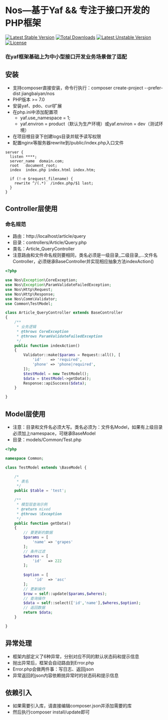 # Nos—基于Yaf && 专注于接口开发的PHP框架
<a href="https://packagist.org/packages/jiangbaiyan/nos"><img src="https://poser.pugx.org/jiangbaiyan/nos/v/stable" alt="Latest Stable Version"></a>
<a href="https://packagist.org/packages/jiangbaiyan/nos"><img src="https://poser.pugx.org/jiangbaiyan/nos/downloads" alt="Total Downloads"></a>
<a href="https://packagist.org/packages/jiangbaiyan/nos"><img src="https://poser.pugx.org/jiangbaiyan/nos/v/unstable" alt="Latest Unstable Version"></a>
<a href="https://packagist.org/packages/jiangbaiyan/nos"><img src="https://poser.pugx.org/jiangbaiyan/nos/license" alt="License"></a>
### 在yaf框架基础上为中小型接口开发业务场景做了适配
## 安装
 - 支持composer直接安装，命令行执行：composer create-project --prefer-dist jiangbaiyan/nos
 - PHP版本 >= 7.0
 - 安装yaf、pdo、curl扩展
 - 在php.ini中添加配置项
   - yaf.use_namespace = 1;
   - yaf.environ = product（默认为生产环境）或yaf.environ = dev（测试环境）
 - 在项目根目录下创建logs目录并赋予读写权限
 - 配置nginx等服务器rewrite到/public/index.php入口文件
```nginx
server {
  listen ****;
  server_name  domain.com;
  root   document_root;
  index  index.php index.html index.htm;

  if (!-e $request_filename) {
    rewrite ^/(.*)  /index.php/$1 last;
  }
}
```
## Controller层使用
### 命名规范
 - 路由：http://localhost/article/query
 - 目录：controllers/Article/Query.php
 - 类名：Article_QueryController
 - 注意路由和文件命名规则要相同，类名必须是一级目录_二级目录_...文件名Controller，必须继承BaseController并实现相应抽象方法indexAction()
```php
<?php

use Nos\Exception\CoreException;
use Nos\Exception\ParamValidateFailedException;
use Nos\Http\Request;
use Nos\Http\Response;
use Nos\Comm\Validator;
use Common\TestModel;

class Article_QueryController extends BaseController
{
    /**
     * 业务逻辑
     * @throws CoreException
     * @throws ParamValidateFailedException
     */
    public function indexAction()
    {
        Validator::make($params = Request::all(), [
            'id'    => 'required',
            'phone' => 'phone|required',
        ]);
        $testModel = new TestModel();
        $data = $testModel->getData();
        Response::apiSuccess($data);
    }

}
```
## Model层使用
 - 注意：目录和文件名必须大写。类名必须为：文件名Model，如果有上级目录必须加上namespace，可继承BaseModel
 - 目录：models/Common/Test.php
```php
<?php

namespace Common;

class TestModel extends \BaseModel {

    /*
     * 表名
     */
    public $table = 'test';

    /**
     * 模型层查询示例
     * @return mixed
     * @throws \Exception
     */
    public function getData()
    {
        // 要更新的数据
        $params = [
            'name' => 'grapes'
        ];
        // 条件过滤
        $wheres = [
            'id'   => 222
        ];
        
        $option = [
             'id'  => 'asc'
        ];       
        // 更新操作
        $row = self::update($params,$wheres);
        // 查询操作
        $data = self::select(['id','name'],$wheres,$option);
        // 返回数据
        return $data;
    }

}
```
## 异常处理
 - 框架内部定义了6种异常，分别对应不同的默认状态码和提示信息
 - 抛出异常后，框架会自动路由到Error.php
 - Error.php会做两件事：写日志、返回json
 - 异常返回的json内容依赖抛异常时的状态码和提示信息
## 依赖引入
 - 如果需要引入库，请直接编辑composer.json并添加需要的库
 - 然后执行composer install/update即可